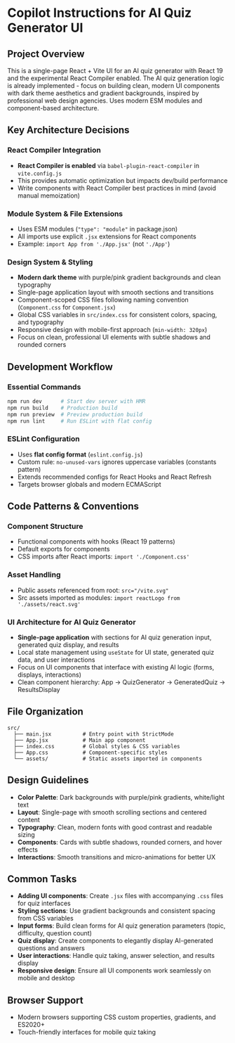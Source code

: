 # Copilot Instructions for AI Quiz Generator UI

## Project Overview
This is a single-page React + Vite UI for an AI quiz generator with React 19 and the experimental React Compiler enabled. The AI quiz generation logic is already implemented - focus on building clean, modern UI components with dark theme aesthetics and gradient backgrounds, inspired by professional web design agencies. Uses modern ESM modules and component-based architecture.

## Key Architecture Decisions

### React Compiler Integration
- **React Compiler is enabled** via `babel-plugin-react-compiler` in `vite.config.js`
- This provides automatic optimization but impacts dev/build performance
- Write components with React Compiler best practices in mind (avoid manual memoization)

### Module System & File Extensions
- Uses ESM modules (`"type": "module"` in package.json)
- All imports use explicit `.jsx` extensions for React components
- Example: `import App from './App.jsx'` (not `'./App'`)

### Design System & Styling
- **Modern dark theme** with purple/pink gradient backgrounds and clean typography
- Single-page application layout with smooth sections and transitions
- Component-scoped CSS files following naming convention (`Component.css` for `Component.jsx`)
- Global CSS variables in `src/index.css` for consistent colors, spacing, and typography
- Responsive design with mobile-first approach (`min-width: 320px`)
- Focus on clean, professional UI elements with subtle shadows and rounded corners

## Development Workflow

### Essential Commands
```bash
npm run dev      # Start dev server with HMR
npm run build    # Production build
npm run preview  # Preview production build
npm run lint     # Run ESLint with flat config
```

### ESLint Configuration
- Uses **flat config format** (`eslint.config.js`)
- Custom rule: `no-unused-vars` ignores uppercase variables (constants pattern)
- Extends recommended configs for React Hooks and React Refresh
- Targets browser globals and modern ECMAScript

## Code Patterns & Conventions

### Component Structure
- Functional components with hooks (React 19 patterns)
- Default exports for components
- CSS imports after React imports: `import './Component.css'`

### Asset Handling
- Public assets referenced from root: `src="/vite.svg"`
- Src assets imported as modules: `import reactLogo from './assets/react.svg'`

### UI Architecture for AI Quiz Generator
- **Single-page application** with sections for AI quiz generation input, generated quiz display, and results
- Local state management using `useState` for UI state, generated quiz data, and user interactions
- Focus on UI components that interface with existing AI logic (forms, displays, interactions)
- Clean component hierarchy: App → QuizGenerator → GeneratedQuiz → ResultsDisplay

## File Organization
```
src/
  ├── main.jsx          # Entry point with StrictMode
  ├── App.jsx           # Main app component
  ├── index.css         # Global styles & CSS variables
  ├── App.css           # Component-specific styles
  └── assets/           # Static assets imported in components
```

## Design Guidelines
- **Color Palette**: Dark backgrounds with purple/pink gradients, white/light text
- **Layout**: Single-page with smooth scrolling sections and centered content
- **Typography**: Clean, modern fonts with good contrast and readable sizing
- **Components**: Cards with subtle shadows, rounded corners, and hover effects
- **Interactions**: Smooth transitions and micro-animations for better UX

## Common Tasks
- **Adding UI components**: Create `.jsx` files with accompanying `.css` files for quiz interfaces
- **Styling sections**: Use gradient backgrounds and consistent spacing from CSS variables
- **Input forms**: Build clean forms for AI quiz generation parameters (topic, difficulty, question count)
- **Quiz display**: Create components to elegantly display AI-generated questions and answers
- **User interactions**: Handle quiz taking, answer selection, and results display
- **Responsive design**: Ensure all UI components work seamlessly on mobile and desktop

## Browser Support
- Modern browsers supporting CSS custom properties, gradients, and ES2020+
- Touch-friendly interfaces for mobile quiz taking